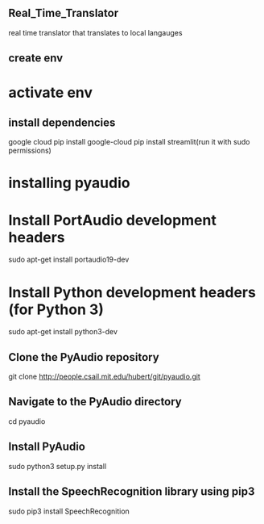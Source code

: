 ## Real_Time_Translator
real time translator that translates to local langauges
## create env 
# activate env
## install dependencies
   google cloud
  pip install google-cloud
  pip install streamlit(run it with sudo permissions)

  # installing pyaudio
  # Install PortAudio development headers
sudo apt-get install portaudio19-dev

# Install Python development headers (for Python 3)
sudo apt-get install python3-dev

## Clone the PyAudio repository
git clone http://people.csail.mit.edu/hubert/git/pyaudio.git

## Navigate to the PyAudio directory
cd pyaudio

## Install PyAudio
sudo python3 setup.py install

## Install the SpeechRecognition library using pip3
sudo pip3 install SpeechRecognition

  

